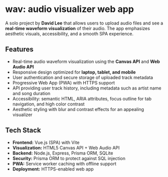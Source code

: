 # wav: audio visualizer web app

A solo project by **David Lee** that allows users to upload audio files and see a **real-time waveform visualization** of their audio. The app emphasizes aesthetic visuals, accessibility, and a smooth SPA experience.

## Features
- Real-time audio waveform visualization using the **Canvas API** and **Web Audio API**  
- Responsive design optimized for **laptop, tablet, and mobile**  
- User authentication and secure storage of uploaded track metadata  
- Progressive Web App (PWA) with HTTPS support  
- API providing user track history, including metadata such as artist name and song duration  
- Accessibility: semantic HTML, ARIA attributes, focus outline for tab navigation, and high color contrast  
- Aesthetic styling with blur and contrast effects for an appealing visualizer  

## Tech Stack
- **Frontend:** Vue.js (SPA) with Vite  
- **Visualization:** HTML5 Canvas API + Web Audio API  
- **Backend:** Node.js, Express, Prisma ORM, SQLite  
- **Security:** Prisma ORM to protect against SQL injection  
- **PWA:** Service worker caching with offline support  
- **Deployment:** HTTPS-enabled web app  
